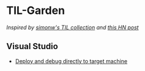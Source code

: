 # TIL-Garden
*Inspired by [simonw's TIL collection](https://github.com/simonw/til) and [this HN post](https://news.ycombinator.com/item?id=24896650)*

## Visual Studio
* [Deploy and debug directly to target machine](https://github.com/keithlueneburg/TIL-Garden/blob/main/visualstudio/vs-remote-dbg-deploy.md)
